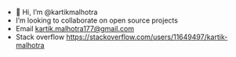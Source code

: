 - 👋 Hi, I’m @kartikmalhotra  
- I’m looking to collaborate on open source projects 
- Email kartik.malhotra177@gmail.com
- Stack overflow https://stackoverflow.com/users/11649497/kartik-malhotra

<!---
kartikmalhotra/kartikmalhotra is a ✨ special ✨ repository because its `README.md` (this file) appears on your GitHub profile.
You can click the Preview link to take a look at your changes.
--->
